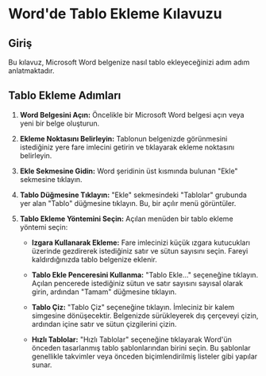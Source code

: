 # Word'de Tablo Ekleme Kılavuzu

## Giriş

Bu kılavuz, Microsoft Word belgenize nasıl tablo ekleyeceğinizi adım adım anlatmaktadır.

## Tablo Ekleme Adımları

1.  **Word Belgesini Açın:** Öncelikle bir Microsoft Word belgesi açın veya yeni bir belge oluşturun.

2.  **Ekleme Noktasını Belirleyin:** Tablonun belgenizde görünmesini istediğiniz yere fare imlecini getirin ve tıklayarak ekleme noktasını belirleyin.

3.  **Ekle Sekmesine Gidin:** Word şeridinin üst kısmında bulunan "Ekle" sekmesine tıklayın.

4.  **Tablo Düğmesine Tıklayın:** "Ekle" sekmesindeki "Tablolar" grubunda yer alan "Tablo" düğmesine tıklayın. Bu, bir açılır menü görüntüler.

5.  **Tablo Ekleme Yöntemini Seçin:** Açılan menüden bir tablo ekleme yöntemi seçin:

    -   **Izgara Kullanarak Ekleme:** Fare imlecinizi küçük ızgara kutucukları üzerinde gezdirerek istediğiniz satır ve sütun sayısını seçin. Fareyi kaldırdığınızda tablo belgenize eklenir.

    -   **Tablo Ekle Penceresini Kullanma:** "Tablo Ekle..." seçeneğine tıklayın. Açılan pencerede istediğiniz sütun ve satır sayısını sayısal olarak girin, ardından "Tamam" düğmesine tıklayın.

    -   **Tablo Çiz:** "Tablo Çiz" seçeneğine tıklayın. İmleciniz bir kalem simgesine dönüşecektir. Belgenizde sürükleyerek dış çerçeveyi çizin, ardından içine satır ve sütun çizgilerini çizin.

    -   **Hızlı Tablolar:** "Hızlı Tablolar" seçeneğine tıklayarak Word'ün önceden tasarlanmış tablo şablonlarından birini seçin. Bu şablonlar genellikle takvimler veya önceden biçimlendirilmiş listeler gibi yapılar sunar.